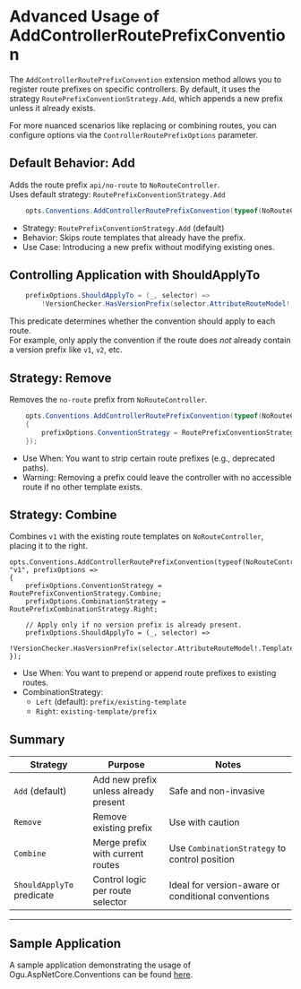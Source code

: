 
# Advanced Usage of AddControllerRoutePrefixConvention

The `AddControllerRoutePrefixConvention` extension method allows you to register route prefixes on specific controllers. By default, it uses the strategy `RoutePrefixConventionStrategy.Add`, which appends a new prefix unless it already exists.

For more nuanced scenarios like replacing or combining routes, you can configure options via the `ControllerRoutePrefixOptions` parameter.

## Default Behavior: Add

Adds the route prefix `api/no-route` to `NoRouteController`.  
Uses default strategy: `RoutePrefixConventionStrategy.Add`

```csharp
    opts.Conventions.AddControllerRoutePrefixConvention(typeof(NoRouteController), "api/no-route");
```

- Strategy: `RoutePrefixConventionStrategy.Add` (default)  
- Behavior: Skips route templates that already have the prefix.  
- Use Case: Introducing a new prefix without modifying existing ones.

## Controlling Application with ShouldApplyTo

```csharp
    prefixOptions.ShouldApplyTo = (_, selector) =>
        !VersionChecker.HasVersionPrefix(selector.AttributeRouteModel!.Template);
```

This predicate determines whether the convention should apply to each route.  
For example, only apply the convention if the route does *not* already contain a version prefix like `v1`, `v2`, etc.

## Strategy: Remove

Removes the `no-route` prefix from `NoRouteController`.

```csharp
    opts.Conventions.AddControllerRoutePrefixConvention(typeof(NoRouteController), "no-route", prefixOptions =>
    {
        prefixOptions.ConventionStrategy = RoutePrefixConventionStrategy.Remove;
    });
```

- Use When: You want to strip certain route prefixes (e.g., deprecated paths).  
- Warning: Removing a prefix could leave the controller with no accessible route if no other template exists.

## Strategy: Combine

Combines `v1` with the existing route templates on `NoRouteController`, placing it to the right.

    opts.Conventions.AddControllerRoutePrefixConvention(typeof(NoRouteController), "v1", prefixOptions =>
    {
        prefixOptions.ConventionStrategy = RoutePrefixConventionStrategy.Combine;
        prefixOptions.CombinationStrategy = RoutePrefixCombinationStrategy.Right;

        // Apply only if no version prefix is already present.
        prefixOptions.ShouldApplyTo = (_, selector) =>
            !VersionChecker.HasVersionPrefix(selector.AttributeRouteModel!.Template);
    });

- Use When: You want to prepend or append route prefixes to existing routes.  
- CombinationStrategy:  
  - `Left` (default): `prefix/existing-template`  
  - `Right`: `existing-template/prefix`

## Summary

| Strategy                   | Purpose                                      | Notes                                                |
|---------------------------|----------------------------------------------|------------------------------------------------------|
| `Add` (default)           | Add new prefix unless already present        | Safe and non-invasive                                |
| `Remove`                  | Remove existing prefix                       | Use with caution                                     |
| `Combine`                 | Merge prefix with current routes             | Use `CombinationStrategy` to control position        |
| `ShouldApplyTo` predicate | Control logic per route selector             | Ideal for version-aware or conditional conventions   |

---

## Sample Application
A sample application demonstrating the usage of Ogu.AspNetCore.Conventions can be found [here](https://github.com/ogulcanturan/Ogu.AspNetCore.Conventions/tree/master/samples/).
